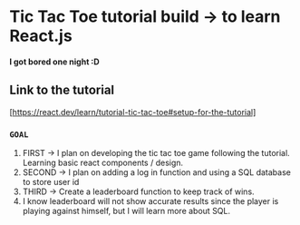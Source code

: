 # Tic Tac Toe tutorial build -> to learn React.js
#### I got bored one night :D

## Link to the tutorial
[https://react.dev/learn/tutorial-tic-tac-toe#setup-for-the-tutorial]


### `GOAL`

1. FIRST -> I plan on developing the tic tac toe game following the tutorial. Learning basic react components / design. 
2. SECOND -> I plan on adding a log in function and using a SQL database to store user id
3. THIRD -> Create a leaderboard function to keep track of wins.
4. I know leaderboard will not show accurate results since the player is playing against himself, but I will learn more about SQL.